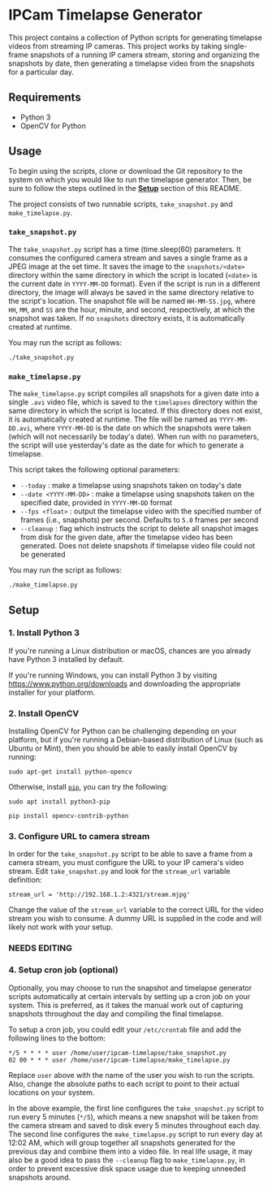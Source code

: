 # IPCam Timelapse Generator
This project contains a collection of Python scripts for generating timelapse
videos from streaming IP cameras. This project works by taking single-frame
snapshots of a running IP camera stream, storing and organizing the snapshots
by date, then generating a timelapse video from the snapshots for a particular
day.

## Requirements
- Python 3
- OpenCV for Python

## Usage
To begin using the scripts, clone or download the Git repository to the system
on which you would like to run the timelapse generator. Then, be sure to follow
the steps outlined in the [**Setup**](#setup) section of this README.

The project consists of two runnable scripts, `take_snapshot.py` and
`make_timelapse.py`.

### `take_snapshot.py`
The `take_snapshot.py` script has a time (time.sleep(60) parameters. It consumes
the configured camera stream and saves a single frame as a JPEG image at the set time. It saves
the image to the `snapshots/<date>` directory within the same directory in
which the script is located (`<date>` is the current date in `YYYY-MM-DD`
format). Even if the script is run in a different directory, the image will
always be saved in the same directory relative to the script's location. The
snapshot file will be named `HH-MM-SS.jpg`, where `HH`, `MM`, and `SS` are the
hour, minute, and second, respectively, at which the snapshot was taken. If no
`snapshots` directory exists, it is automatically created at runtime.

You may run the script as follows:

```
./take_snapshot.py
```

### `make_timelapse.py`
The `make_timelapse.py` script compiles all snapshots for a given date into a
single `.avi` video file, which is saved to the `timelapses` directory within
the same directory in which the script is located. If this directory does not
exist, it is automatically created at runtime. The file will be named as
`YYYY-MM-DD.avi`, where `YYYY-MM-DD` is the date on which the snapshots were
taken (which will not necessarily be today's date). When run with no
parameters, the script will use yesterday's date as the date for which to
generate a timelapse.

This script takes the following optional parameters:
- `--today` : make a timelapse using snapshots taken on today's date
- `--date <YYYY-MM-DD>` : make a timelapse using snapshots taken on the
  specified date, provided in `YYYY-MM-DD` format
- `--fps <float>` : output the timelapse video with the specified number of
  frames (i.e., snapshots) per second. Defaults to `5.0` frames per second
- `--cleanup` : flag which instructs the script to delete all snapshot images
  from disk for the given date, after the timelapse video has been generated.
  Does not delete snapshots if timelapse video file could not be generated

You may run the script as follows:

```
./make_timelapse.py
```

## Setup
### 1. Install Python 3
If you're running a Linux distribution or macOS, chances are you already have
Python 3 installed by default.

If you're running Windows, you can install Python 3 by visiting
https://www.python.org/downloads and downloading the appropriate installer for
your platform.

### 2. Install OpenCV
Installing OpenCV for Python can be challenging depending on your platform, but
if you're running a Debian-based distribution of Linux (such as Ubuntu or
Mint), then you should be able to easily install OpenCV by running:

```
sudo apt-get install python-opencv
```

Otherwise, install [`pip`](https://pypi.org/project/pip/), you
can try the following:

```
sudo apt install python3-pip
```
```
pip install opencv-contrib-python
```

### 3. Configure URL to camera stream
In order for the `take_snapshot.py` script to be able to save a frame from a
camera stream, you must configure the URL to your IP camera's video stream.
Edit `take_snapshot.py` and look for the `stream_url` variable definition:

```
stream_url = 'http://192.168.1.2:4321/stream.mjpg'
```

Change the value of the `stream_url` variable to the correct URL for the video
stream you wish to consume. A dummy URL is supplied in the code and will likely
not work with your setup.

### NEEDS EDITING 

### 4. Setup cron job (optional)
Optionally, you may choose to run the snapshot and timelapse generator scripts
automatically at certain intervals by setting up a cron job on your system.
This is preferred, as it takes the manual work out of capturing snapshots
throughout the day and compiling the final timelapse.

To setup a cron job, you could edit your `/etc/crontab` file and add the
following lines to the bottom:

```
*/5 * * * * user /home/user/ipcam-timelapse/take_snapshot.py
02 00 * * * user /home/user/ipcam-timelapse/make_timelapse.py
```

Replace `user` above with the name of the user you wish to run the scripts.
Also, change the absolute paths to each script to point to their actual
locations on your system.

In the above example, the first line configures the `take_snapshot.py` script
to run every 5 minutes (`*/5`), which means a new snapshot will be taken from
the camera stream and saved to disk every 5 minutes throughout each day. The
second line configures the `make_timelapse.py` script to run every day at 12:02
AM, which will group together all snapshots generated for the previous day and
combine them into a video file. In real life usage, it may also be a good idea
to pass the `--cleanup` flag to `make_timelapse.py`, in order to prevent
excessive disk space usage due to keeping unneeded snapshots around.

